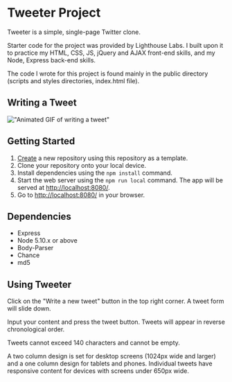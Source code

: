 # Tweeter Project

Tweeter is a simple, single-page Twitter clone.

Starter code for the project was provided by Lighthouse Labs. I built upon it to practice my HTML, CSS, JS, jQuery and AJAX front-end skills, and my Node, Express back-end skills.

The code I wrote for this project is found mainly in the public directory (scripts and styles directories, index.html file).

## Writing a Tweet

!["Animated GIF of writing a tweet"]("https://github.com/caitlincroteau/tweeter/blob/master/docs/tweeter-writing-tweet.gif?raw=true")


## Getting Started

1. [Create](https://docs.github.com/en/repositories/creating-and-managing-repositories/creating-a-repository-from-a-template) a new repository using this repository as a template.
2. Clone your repository onto your local device.
3. Install dependencies using the `npm install` command.
3. Start the web server using the `npm run local` command. The app will be served at <http://localhost:8080/>.
4. Go to <http://localhost:8080/> in your browser.

## Dependencies

- Express
- Node 5.10.x or above
- Body-Parser
- Chance
- md5

## Using Tweeter

Click on the "Write a new tweet" button in the top right corner. A tweet form will slide down.

Input your content and press the tweet button. Tweets will appear in reverse chronological order.

Tweets cannot exceed 140 characters and cannot be empty.

A two column design is set for desktop screens (1024px wide and larger) and a one column design for tablets and phones. Individual tweets have responsive content for devices with screens under 650px wide.

